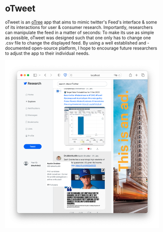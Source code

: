# oTweet

oTweet is an [oTree](https://www.otree.org/) app that aims to mimic twitter's Feed's interface & some of its interactions for user & consumer research.
Importantly, researchers can manipulate the feed in a matter of seconds: To make its use as simple as possible, oTweet was designed such that one only has to change one .csv file to change the displayed feed.
By using a well established and -documented open-source platform, I hope to encourage future researchers to adjust the app to their individual needs.

![A screenshot showcasing the app's interface.](misc/screenshot.png)